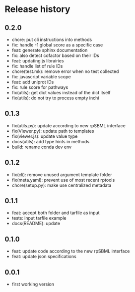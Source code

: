 # Release history

## 0.2.0
- chore: put cli instructions into methods
- fix: handle -1 global score as a specific case
- feat: generate sphinx documentation
- fix: also detect cofactor based on their IDs
- feat: updating js librairies
- fix: handle list of rule IDs
- chore(test.mk): remove error when no test collected
- fix: javascript variable scope
- feat: add uniprot IDs
- fix: rule score for pathways
- fix(utils): get dict values instead of the dict itself
- fix(utils): do not try to process empty inchi

## 0.1.3
- fix(utils.py): update according to new rpSBML interface
- fix(Viewer.py): update path to templates
- fix(viewer.js): update value type
- docs(utils): add type hints in methods
- build: rename conda dev env

## 0.1.2
- fix(cli): remove unused argument template folder
- fix(meta.yaml): prevent use of most recent rptools
- chore(setup.py): make use centralized metadata

## 0.1.1
- feat: accept both folder and tarfile as input
- tests: input tarfile example
- docs(README): update

## 0.1.0
- feat: update code according to the new rpSBML interface
- feat: update json specifications

## 0.0.1
- first working version